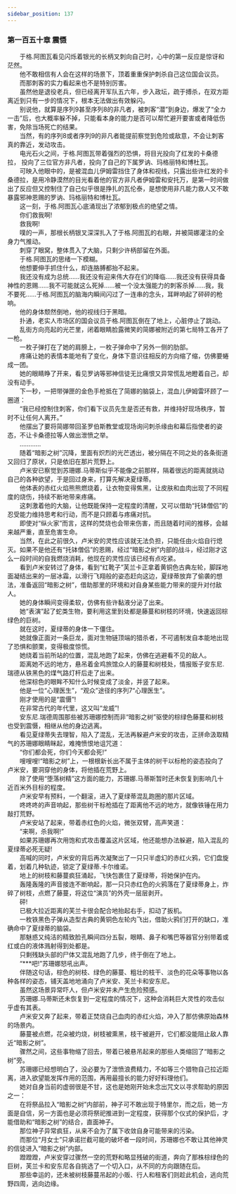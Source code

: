 ```yaml
---
sidebar_position: 137
---
```

### 第一百五十章 震慑  


　　于格.阿图瓦看见闪烁着银光的长柄叉刺向自己时，心中的第一反应是惊讶和茫然。  
　　他不敢相信有人会在这样的场景下，顶着重重保护刺杀自己这位国会议员。  
　　而那刺客的实力看起来也不是特别厉害。  
　　虽然他是退役老兵，但已经离开军队五六年，步入政坛，疏于搏杀，在双方距离近到只有一步的情况下，根本无法做出有效躲闪。  
　　别说他，就算是序列9甚至序列8的非凡者，被刺客“潜”到身边，爆发了“全カ一击”后，也大概率躲不掉，只能看本身的能力是否可以帮忙避开要害或者降低伤害，免除当场死亡的结果。  
　　当然，有的序列8或者序列9的非凡者能提前察觉到危险或敌意，不会让刺客真的靠近，发动攻击。  
　　电光石火之间，于格.阿图瓦带着强烈的恐惧，将目光投向了红发的卡桑德拉， 投向了三位官方非凡者，投向了自己的下属罗讷、玛格丽特和博杜瓦。  
　　可映入他眼中的，是被混血儿伊姆雷挡住了身体和视线，只露出些许红发的卡桑德拉，是用冷静漠然的目光看着他的官方非凡者伊姆雷和安托万，是第一时间做出了反应但又控制住了自己似乎很是挣扎的瓦伦泰，是想使用非凡能力救人又不敢暴露邪神恩赐的罗讷、玛格丽特和博杜瓦。  
　　这一刻，于格.阿图瓦心底涌现出了浓郁到极点的绝望之情。  
　　你们救我啊!  
　　救我啊!  
　　噗的一声，那根长柄银叉深深扎入了于格.阿图瓦的右眼，并被简娜灌注的全身力气推动。  
　　刺穿了眼窝，整体贯入了大脑，只剩少许柄部留在外面。  
　　于格.阿图瓦的思绪一下模糊。  
　　他想要伸手抓住什么，却连胳膊都抬不起来。  
　　我还没有成为总统……我还没有迎来伟大存在们的降临……我还没有获得具备神性的恩赐……我不可能就这么死掉……被一个没太强能力的刺客杀掉……我，我不要死……于格.阿图瓦的脑海内瞬间闪过了一连串的念头，耳畔响起了砰砰的枪响。  
　　他的身体颓然倒地，他的视线归于黑暗。  
　　扑通，老实人市场区的国会议员于格.阿图瓦倒在了地上，心脏停止了跳动。  
　　乱街方向亮起的光芒里，闭着眼睛脸露微笑的简娜被附近的第七局特工各开了一枪。  
　　一枚子弹打在了她的肩膀上，一枚子弹命中了另外一侧的肋部。  
　　疼痛让她的表情本能地有了变化，身体下意识往相反的方向缩了缩，仿佛要蜷成一团。  
　　她的眼睛睁了开来，看见罗讷等邪神信徒无比痛恨又异常慌乱地瞪着自己，却没有动手。  
　　下一秒，一把带弹匣的金色手枪抵在了简娜的脑袋上，混血儿伊姆雷环顾了一圈道：  
　　“我已经控制住刺客，你们看下议员先生是否还有救，并维持好现场秩序，暂时不让任何人离开。”  
　　他摆出了要将简娜带回圣罗伯斯教堂或现场询问刺杀缘由和幕后指使者的姿态，不让卡桑德拉等人做出泄愤之举。  
　　…………  
　　随着“暗影之树”沉降，里面有炽烈的光芒透出，被分隔在不同之处的各条街道又回归了原状，只是依旧在那片荒野上。  
　　卢米安已察觉到苏珊娜.马蒂斯似乎不能像之前那样，隔着很远的距离就挑动自己的各种欲望，于是回过身来，打算先解决夏绿蒂。  
　　他体表的赤红火焰熊熊燃烧着，让衣物变得焦黑，让皮肤和血肉出现了不同程度的烧伤，持续不断地带来疼痛。  
　　这刺激着他的大脑，让他既能保持一定程度的清醒，又可以借助“托钵僧侣”的忍受能力维持思考和行动，而不是只顾着与疼痛对抗。  
　　即使对“纵火家”而言，这样的焚烧也会带来伤害，而且随着时间的推移，会越来越严重，直至危害生命。  
　　当然，在此之前很久，卢米安的灵性应该就无法负担，只能任由火焰自行熄灭。如果不是他还有“托钵僧侣”的恩赐，经过“暗影之树”内部的战斗，经过刚才这么一段时间的自我燃烧消耗，他现在的灵性应该已经有点吃紧。  
　　看到卢米安转过了身体，看到“红靴子”芙兰卡正拿着黄铜色古典左轮，脚踩地面凝结出来的一层冰霜，以滑行飞翔般的姿态赶向这边，夏绿蒂放弃了偷袭的想法，准备返回“暗影之树”，借助那里的环境和对自身某些能力带来的提升对付敌人。  
　　她的身体瞬间变得柔软，仿佛有些许黏液分泌了出来。  
　　她“表演”起了蛇类生物，要利用这里到处都是藤蔓和树枝的环境，快速返回棕绿色的巨树。  
　　就在这时，夏绿蒂的身体一下僵住。  
　　她就像正面对一条巨龙，面对生物链顶端的猎杀者，不可遏制发自本能地出现了恐惧和颤栗，变得极度惊慌。  
　　她绕着当前所站的位置，混乱地跑了起来，仿佛在逃避看不见的敌人。  
　　距离她不远的地方，悬吊着金鸡旅馆众人的藤蔓和树枝处，情报贩子安东尼.瑞德从铁黑色的煤气路灯杆后走了出来。  
　　他深棕色的眼眸不知什么时候变成了淡金，并竖了起来。  
　　他是一位“心理医生”，“观众”途径的序列7“心理医生”。  
　　刚才使用的是“震慑”!  
　　在非常古代的年代里，这又叫“龙威”!  
　　安东尼.瑞德周围那些被苏珊娜控制而非“暗影之树”驱使的棕绿色藤蔓和树枝也受到震慑，相继从他的身边逃离。  
　　看见夏绿蒂失去理智，陷入了混乱，无法再躲避卢米安的攻击，正拼命汲取精气的苏珊娜眼睛眯起，难掩愤恨地诅咒道：  
　　“你们都会死，你们今天都会死!”  
　　嗖嗖嗖!“暗影之树”上，一根根新长出不属于主体的树干以标枪的姿态投向了卢米安，要洞穿他的身体，将他插在荒野上。  
　　除了使用“堕落树精”这方面的能力，苏珊娜.马蒂斯暂时还未恢复到影响几十近百米外目标的程度。  
　　卢米安早有预料，一个翻滚，进入了夏绿蒂混乱跑圈的那片区域。  
　　咚咚咚的声音响起，那些树干标枪插在了距离他不远的地方，就像铁锤在用力敲打荒野。  
　　卢米安站了起来，带着赤红色的火焰，微张双臂，高声笑道：  
　　“来啊，杀我啊!”  
　　如果苏珊娜再次用饱和式攻击覆盖这片区域，他还能想办法躲避，陷入混乱的夏绿蒂必死无疑!  
　　高喊的同时，卢米安的背后再次凝聚出了一只只半虚幻的赤红火鸦，它们盘旋着，划着几种轨迹，锁定了夏绿蒂.卡尔维诺。  
　　地上的树枝和藤蔓疯狂涌起，飞快包裹住了夏绿蒂，将她保护在内。  
　　轰隆轰隆的声音接连不断响起，那一只只赤红色的火鸦落在了夏绿蒂身上，炸碎了树枝，点燃了藤蔓，将这位“演员”的外壳一层层剥开。  
　　砰!  
　　已极大拉近距离的芙兰卡很会配合地抬起右手，扣动了扳机。  
　　一枚铁黑色子弹从造型古典的黄铜色左轮内飞出，借助火鸦们打开的缺口，准确命中了夏绿蒂的脑袋。  
　　那魅惑又纯洁的精致脸孔瞬间四分五裂，眼睛、鼻子和嘴巴等器官分别带着或红或白的液体溅射得到处都是。  
　　只剩残缺头部的尸体又混乱地跑了几步，终于倒在了地上。  
　　“***吧!”苏珊娜怒吼出声。  
　　伴随这句话，棕色的树枝、绿色的藤蔓、粗壮的枝干、淡色的花朵等事物以各种各样的姿态，铺天盖地地涌向了卢米安、芙兰卡和安东尼。  
　　虽然这场景异常吓人，但卢米安并未产生危险预感。  
　　苏珊娜.马蒂斯还未恢复到一定程度的情况下，这种会消耗巨大灵性的攻击似乎虚有其表。  
　　卢米安又奔了起来，带着正焚烧自己血肉的赤红火焰，冲入了那仿佛原始森林的场景内。  
　　藤蔓被点燃，花朵被灼烧，树枝被熏黑，枝干被避开，它们都没能阻止敌人靠近“暗影之树”。  
　　骤然之间，这些事物缩了回去，带着已被悬吊起来的那些人类缩回了“暗影之树”旁。  
　　苏珊娜已经想明白了，没必要为了泄愤浪费精力，不如等三个猎物自己拉近距离，进入欲望能发挥作用的范围，再用最擅长的能力好好料理他们。  
　　她对自身当前的虚弱很是不甘，这也是她刚开始未念出咒文以寻求帮助的原因之一：  
　　在将祭品拉入“暗影之树”内部前，神子可不敢出现于特里尔，而之后，她一方面是自信，另一方面也是必须将祭祀推进到一定程度，获得那个仪式的保护后，才能借助和“暗影之树”的结合，直面神子。  
　　那位神子异常疯狂，从来不会为了属下收敛自身可能带来的污染。  
　　而那位“月女士”只承诺拦截可能的破坏者一段时间，苏珊娜也不敢让其他神灵的信徒进入“暗影之树”内部。  
　　蹬蹬蹬，卢米安穿过骤然一空的荒野和略显残破的街道，奔向了那株棕绿色的巨树，芙兰卡和安东尼各自挑选了一个切入口，从不同的方向跟随在后。  
　　那些幸运的，还未被树枝藤蔓吊起的小贩、行人和租客们则趁此机会，逃向荒野四周，逃向边缘。  
